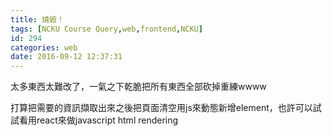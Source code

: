 ```yaml
---
title: 燒毀！
tags: [NCKU Course Query,web,frontend,NCKU]
id: 294
categories: web
date: 2016-09-12 12:37:31
---
```


太多東西太難改了，一氣之下乾脆把所有東西全部砍掉重練wwww

打算把需要的資訊擷取出來之後把頁面清空用js來動態新增element，也許可以試試看用react來做javascript html rendering